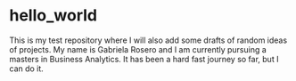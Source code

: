 # hello_world
This is my test repository where I will also add some drafts of random ideas of projects. 
My name is Gabriela Rosero and I am currently pursuing a masters in Business Analytics. It has been a hard fast journey so far, but I can do it. 
